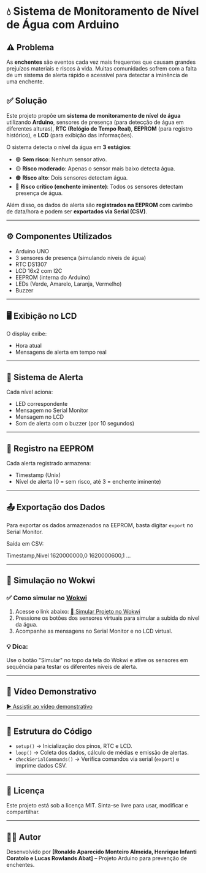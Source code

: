 # 💧 Sistema de Monitoramento de Nível de Água com Arduino

## ⚠️ Problema

As **enchentes** são eventos cada vez mais frequentes que causam grandes prejuízos materiais e riscos à vida. Muitas comunidades sofrem com a falta de um sistema de alerta rápido e acessível para detectar a iminência de uma enchente.

## ✅ Solução

Este projeto propõe um **sistema de monitoramento de nível de água** utilizando **Arduino**, sensores de presença (para detecção de água em diferentes alturas), **RTC (Relógio de Tempo Real)**, **EEPROM** (para registro histórico), e **LCD** (para exibição das informações).

O sistema detecta o nível da água em **3 estágios**:
- 🟢 **Sem risco**: Nenhum sensor ativo.
- 🟡 **Risco moderado**: Apenas o sensor mais baixo detecta água.
- 🟠 **Risco alto**: Dois sensores detectam água.
- 🔴 **Risco crítico (enchente iminente)**: Todos os sensores detectam presença de água.

Além disso, os dados de alerta são **registrados na EEPROM** com carimbo de data/hora e podem ser **exportados via Serial (CSV)**.

---

## ⚙️ Componentes Utilizados

- Arduino UNO
- 3 sensores de presença (simulando níveis de água)
- RTC DS1307
- LCD 16x2 com I2C
- EEPROM (interna do Arduino)
- LEDs (Verde, Amarelo, Laranja, Vermelho)
- Buzzer

---

## 🖥️ Exibição no LCD

O display exibe:
- Hora atual
- Mensagens de alerta em tempo real

---

## 🔔 Sistema de Alerta

Cada nível aciona:
- LED correspondente
- Mensagem no Serial Monitor
- Mensagem no LCD
- Som de alerta com o buzzer (por 10 segundos)

---

## 💾 Registro na EEPROM

Cada alerta registrado armazena:
- Timestamp (Unix)
- Nível de alerta (0 = sem risco, até 3 = enchente iminente)

---

## 📤 Exportação dos Dados

Para exportar os dados armazenados na EEPROM, basta digitar `export` no Serial Monitor.

Saída em CSV:

Timestamp,Nivel
1620000000,0
1620000600,1
...


---

## 🧪 Simulação no Wokwi

### ✅ Como simular no [Wokwi](https://wokwi.com)

1. Acesse o link abaixo:
   [🔗 Simular Projeto no Wokwi](https://wokwi.com/projects/432676521923276801)
2. Pressione os botões dos sensores virtuais para simular a subida do nível da água.
3. Acompanhe as mensagens no Serial Monitor e no LCD virtual.

### 💡 Dica:
Use o botão "Simular" no topo da tela do Wokwi e ative os sensores em sequência para testar os diferentes níveis de alerta.

---

## 🎥 Vídeo Demonstrativo

[▶️ Assistir ao vídeo demonstrativo]()

---

## 📂 Estrutura do Código

- `setup()` → Inicialização dos pinos, RTC e LCD.
- `loop()` → Coleta dos dados, cálculo de médias e emissão de alertas.
- `checkSerialCommands()` → Verifica comandos via serial (`export`) e imprime dados CSV.

---

## 📎 Licença

Este projeto está sob a licença MIT. Sinta-se livre para usar, modificar e compartilhar.

---

## 👨‍💻 Autor

Desenvolvido por **[Ronaldo Aparecido Monteiro Almeida, Henrique Infanti Coratolo e Lucas Rowlands Abat]** – Projeto Arduino para prevenção de enchentes.

